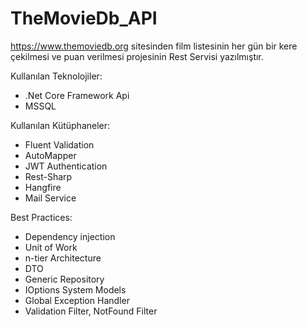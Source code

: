 # TheMovieDb_API

https://www.themoviedb.org sitesinden film listesinin her gün bir kere çekilmesi ve puan verilmesi projesinin Rest Servisi yazılmıştır.

Kullanılan Teknolojiler:
* .Net Core Framework Api
* MSSQL

Kullanılan Kütüphaneler:
* Fluent Validation
* AutoMapper
* JWT Authentication
* Rest-Sharp
* Hangfire
* Mail Service

Best Practices:
* Dependency injection
* Unit of Work
* n-tier Architecture
* DTO
* Generic Repository
* IOptions System Models
* Global Exception Handler
* Validation Filter, NotFound Filter 
